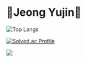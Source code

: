 # 👋Jeong Yujin👋

<!--
**devyujinjeong/devyujinjeong** is a ✨ _special_ ✨ repository because its `README.md` (this file) appears on your GitHub profile.

Here are some ideas to get you started:

- 🔭 I’m currently working on ...
- 🌱 I’m currently learning ...
- 👯 I’m looking to collaborate on ...
- 🤔 I’m looking for help with ...
- 💬 Ask me about ...
- 📫 How to reach me: ...
- 😄 Pronouns: ...
- ⚡ Fun fact: ...
-->


![Top Langs](https://github-readme-stats.vercel.app/api/top-langs/?username=devyujinjeong&layout=compact)

[![Solved.ac Profile](http://mazassumnida.wtf/api/v2/generate_badge?boj=dbwls89173)](https://solved.ac/dbwls89173/)

<img src="https://github-readme-stats.vercel.app/api?username=devyujinjeong&theme=vue&show_icons=true"/></a>

